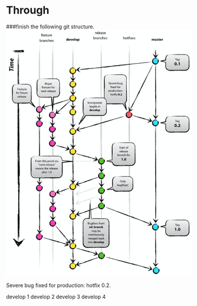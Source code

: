 # Through
###finish the following git structure.
![img.png](img.png)

Severe bug fixed for production: hotfix 0.2.

develop 1
develop 2
develop 3
develop 4